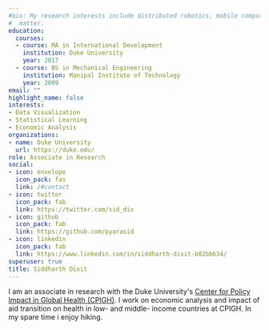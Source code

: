 ```yaml
---
#bio: My research interests include distributed robotics, mobile computing and programmable
#  matter.
education:
  courses:
  - course: MA in International Development
    institution: Duke University
    year: 2017
  - course: BS in Mechanical Engineering
    institution: Manipal Institute of Technology
    year: 2009
email: ""
highlight_name: false
interests:
- Data Visualization
- Statistical Learning
- Economic Analysis
organizations:
- name: Duke University
  url: https://duke.edu/
role: Associate in Research
social:
- icon: envelope
  icon_pack: fas
  link: /#contact
- icon: twitter
  icon_pack: fab
  link: https://twitter.com/sid_dix
- icon: github
  icon_pack: fab
  link: https://github.com/pyarasid
- icon: linkedin
  icon_pack: fab
  link: https://www.linkedin.com/in/siddharth-dixit-b02bbb34/
superuser: true
title: Siddharth Dixit
---
```


I am an associate in research with the Duke University's [Center for Policy Impact in Global Health (CPIGH)](https://centerforpolicyimpact.org/). I work on economic analysis and impact of aid transition on health in low- and middle- income countries at CPIGH. In my spare time i enjoy hiking.


